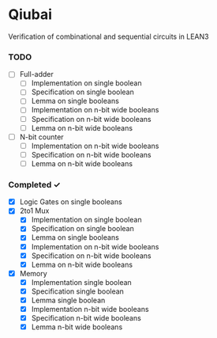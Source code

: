 # Qiubai
Verification of combinational and sequential circuits in LEAN3

### TODO
- [ ] Full-adder 
  - [ ] Implementation on single boolean  
  - [ ] Specification on single boolean  
  - [ ] Lemma on single booleans  
  - [ ] Implementation on n-bit wide booleans  
  - [ ] Specification on n-bit wide booleans
  - [ ] Lemma on n-bit wide booleans
- [ ] N-bit counter
  - [ ] Implementation on n-bit wide booleans  
  - [ ] Specification on n-bit wide booleans
  - [ ] Lemma on n-bit wide booleans

### Completed ✓
- [x] Logic Gates on single booleans
- [x] 2to1 Mux
  - [x] Implementation on single boolean
  - [x] Specification on single boolean
  - [x] Lemma on single booleans
  - [x] Implementation on n-bit wide booleans
  - [x] Specification on n-bit wide booleans
  - [x] Lemma on n-bit wide booleans
- [x] Memory
  - [x] Implementation single boolean
  - [x] Specification single boolean
  - [x] Lemma single boolean
  - [x] Implementation n-bit wide booleans
  - [x] Specification n-bit wide booleans
  - [x] Lemma n-bit wide booleans

